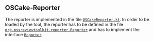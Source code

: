 ## OSCake-Reporter

The reporter is implemented in the file [`OSCakeReporter.kt`](https://github.com/telekom/ort/blob/dsl-main/reporter/src/main/kotlin/reporters/OSCakeReporter.kt). In order to be loaded by the tool, the reporter has to be defined in the file [`org.ossreviewtoolkit.reporter.Reporter`](https://github.com/telekom/ort/blob/dsl-main/reporter/src/main/resources/META-INF/services/org.ossreviewtoolkit.reporter.Reporter) and has to implement the interface [`Reporter`](https://github.com/telekom/ort/blob/dsl-main/reporter/src/main/kotlin/Reporter.kt).